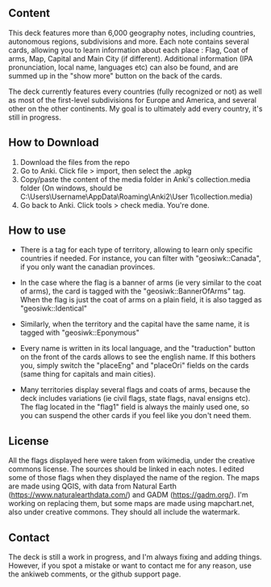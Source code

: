 ## Content

This deck features more than 6,000 geography notes, including countries, autonomous regions, subdivisions and more. 
Each note contains several cards, allowing you to learn information about each place : Flag, Coat of arms, Map, Capital and Main City (if different).
Additional information (IPA pronunciation, local name, languages etc) can also be found, and are summed up in the "show more" button on  the back of the cards.

The deck currently features every countries (fully recognized or not) as well as most of the first-level subdivisions for Europe and America, and several other on the other continents. My goal is to ultimately add every country, it's still in progress.


## How to Download

1) Download the files from the repo
2) Go to Anki. Click file > import, then select the .apkg
3) Copy/paste the content of the media folder in Anki's collection.media folder (On windows, should be C:\Users\Username\AppData\Roaming\Anki2\User 1\collection.media)
4) Go back to Anki. Click tools > check media. You're done.

## How to use

-	There is a tag for each type of territory, allowing to learn only specific countries if needed. For instance, you can filter with "geosiwk::Canada", if you only want the canadian provinces.

-	In the case where the flag is a banner of arms (ie very similar to the coat of arms), the card is tagged with the "geosiwk::BannerOfArms" tag. When the flag is just the coat of arms on a plain field, it is also tagged as "geosiwk::Identical"

-	Similarly, when the territory and the capital have the same name, it is tagged with "geosiwk::Eponymous" 

-	Every name is written in its local language, and  the "traduction" button on the front of the cards allows to see the english name. If this bothers you, simply switch the "placeEng" and "placeOri" fields on the cards (same thing for capitals and main cities).

-	Many territories display several flags and coats of arms, because the deck includes variations (ie civil flags, state flags, naval ensigns etc). The flag located in the "flag1" field is always the mainly used one, so you can suspend the other cards if you feel like you don't need them.



## License

All the flags displayed here were taken from wikimedia, under the creative commons license. The sources should be linked in each notes. I edited some of those flags when they displayed the name of the region. 
The maps are made using QGIS, with data from Natural Earth (https://www.naturalearthdata.com/) and GADM (https://gadm.org/).
I'm working on replacing them, but some maps are made using mapchart.net, also under creative commons. They should all include the watermark.


## Contact

The deck is still a work in progress, and I'm always fixing and adding things. However, if you spot a mistake or want to contact me for any reason, use the ankiweb comments, or the github support page.



